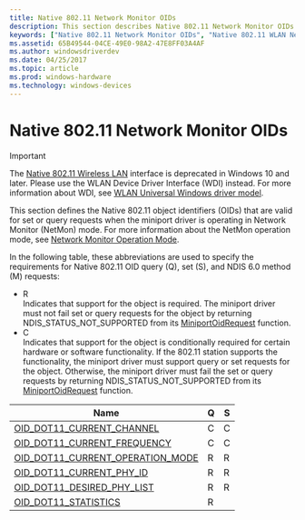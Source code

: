 ```yaml
---
title: Native 802.11 Network Monitor OIDs
description: This section describes Native 802.11 Network Monitor OIDs and their characteristics.
keywords: ["Native 802.11 Network Monitor OIDs", "Native 802.11 WLAN Network Monitor OIDs", "WDK Native 802.11 Network Monitor OIDs", "Native 802.11 Network Monitor object identifiers"]
ms.assetid: 65B49544-04CE-49E0-98A2-47E8FF03A4AF
ms.author: windowsdriverdev
ms.date: 04/25/2017
ms.topic: article
ms.prod: windows-hardware
ms.technology: windows-devices
---
```


# Native 802.11 Network Monitor OIDs

>[!IMPORTANT]
> The [Native 802.11 Wireless LAN](native-802-11-wireless-lan4.md) interface is deprecated in Windows 10 and later. Please use the WLAN Device Driver Interface (WDI) instead. For more information about WDI, see [WLAN Universal Windows driver model](wifi-universal-driver-model.md).

This section defines the Native 802.11 object identifiers (OIDs) that are valid for set or query requests when the miniport driver is operating in Network Monitor (NetMon) mode. For more information about the NetMon operation mode, see [Network Monitor Operation Mode](network-monitor-operation-mode.md).

In the following table, these abbreviations are used to specify the requirements for Native 802.11 OID query (Q), set (S), and NDIS 6.0 method (M) requests:

- R   
Indicates that support for the object is required. The miniport driver must not fail set or query requests for the object by returning NDIS_STATUS_NOT_SUPPORTED from its [MiniportOidRequest](https://msdn.microsoft.com/library/windows/hardware/ff559416) function.
- C   
Indicates that support for the object is conditionally required for certain hardware or software functionality. If the 802.11 station supports the functionality, the miniport driver must support query or set requests for the object. Otherwise, the miniport driver must fail the set or query requests by returning NDIS_STATUS_NOT_SUPPORTED from its [MiniportOidRequest](https://msdn.microsoft.com/library/windows/hardware/ff559416) function.

| Name                                                                                             | Q | S |
| ---                                                                                              |---|---|
| [OID_DOT11_CURRENT_CHANNEL](https://msdn.microsoft.com/library/windows/hardware/ff569127)        | C | C |
| [OID_DOT11_CURRENT_FREQUENCY](https://msdn.microsoft.com/library/windows/hardware/ff569130)      | C | C |
| [OID_DOT11_CURRENT_OPERATION_MODE](https://msdn.microsoft.com/library/windows/hardware/ff569132) | R | R |
| [OID_DOT11_CURRENT_PHY_ID](https://msdn.microsoft.com/library/windows/hardware/ff569135)         | R | R |
| [OID_DOT11_DESIRED_PHY_LIST](https://msdn.microsoft.com/library/windows/hardware/ff569144)       | R | R |
| [OID_DOT11_STATISTICS](https://msdn.microsoft.com/library/windows/hardware/ff569420)             | R |   |

